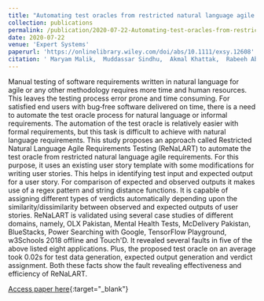 ```yaml
---
title: "Automating test oracles from restricted natural language agile requirements"
collection: publications
permalink: /publication/2020-07-22-Automating-test-oracles-from-restricted-natural-language-agile-requirements
date: 2020-07-22
venue: 'Expert Systems'
paperurl: 'https://onlinelibrary.wiley.com/doi/abs/10.1111/exsy.12608'
citation: ' Maryam Malik,  Muddassar Sindhu,  Akmal Khattak,  Rabeeh Abbasi,  Khalid Saleem, &quot;Automating test oracles from restricted natural language agile requirements.&quot; Expert Systems, 2020.'
---
```

Manual testing of software requirements written in natural language for agile or any other methodology requires more time and human resources. This leaves the testing process error prone and time consuming. For satisfied end users with bug‐free software delivered on time, there is a need to automate the test oracle process for natural language or informal requirements. The automation of the test oracle is relatively easier with formal requirements, but this task is difficult to achieve with natural language requirements. This study proposes an approach called Restricted Natural Language Agile Requirements Testing (ReNaLART) to automate the test oracle from restricted natural language agile requirements. For this purpose, it uses an existing user story template with some modifications for writing user stories. This helps in identifying test input and expected output for a user story. For comparison of expected and observed outputs it makes use of a regex pattern and string distance functions. It is capable of assigning different types of verdicts automatically depending upon the similarity/dissimilarity between observed and expected outputs of user stories. ReNaLART is validated using several case studies of different domains, namely, OLX Pakistan, Mental Health Tests, McDelivery Pakistan, BlueStacks, Power Searching with Google, TensorFlow Playground, w3Schools 2018 offline and Touch&apos;D. It revealed several faults in five of the above listed eight applications. Plus, the proposed test oracle on an average took 0.02s for test data generation, expected output generation and verdict assignment. Both these facts show the fault revealing effectiveness and efficiency of ReNaLART.

[Access paper here](https://onlinelibrary.wiley.com/doi/abs/10.1111/exsy.12608){:target="_blank"}
